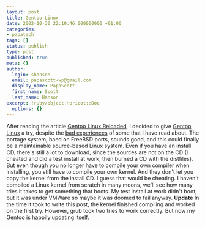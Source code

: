 ```yaml
---
layout: post
title: Gentoo Linux
date: 2002-10-30 22:10:46.000000000 +01:00
categories:
- papatech
tags: []
status: publish
type: post
published: true
meta: {}
author:
  login: shanson
  email: papascott-wp@gmail.com
  display_name: PapaScott
  first_name: Scott
  last_name: Hanson
excerpt: !ruby/object:Hpricot::Doc
  options: {}
---
```

<p>After reading the article <a href="http://linux.oreillynet.com/pub/a/linux/2002/10/10/intro_gentoo.html">Gentoo Linux Reloaded</a>, I decided to give <a href="http://www.gentoo.org">Gentoo Linux</a> a try, despite the <a href="http://diveintomark.org/archives/2002/05/06.html">bad experiences</a> of some that I have read about. The portage system, baed on FreeBSD ports, sounds good, and this could finally be a maintainable source-based Linux system. Even if you have an install CD, there's still a lot to download, since the sources are not on the CD (I cheated and did a test install at work, then burned a CD with the distfiles). But even though you no longer have to compile your own compiler when installing, you still have to compile your own kernel. And they don't let you copy the kernel from the install CD. I guess that would be cheating. I haven't compiled a Linux kernel from scratch in many moons, we'll see how many tries it takes to get something that boots. My test install at work didn't boot, but it was under VMWare so maybe it was doomed to fail anyway. <b>Update</b> In the time it took to write this post, the kernel finished compiling and worked on the first try. However, grub took two tries to work correctly. But now my Gentoo is happily updating itself.</p>
